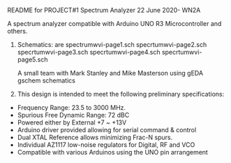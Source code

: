 README for PROJECT#1 Spectrum Analyzer 22 June 2020- WN2A

A spectrum analyzer compatible with Arduino UNO R3 Microcontroller and others.

1) Schematics: are	spectrumwvi-page1.sch
					specrtumwvi-page2.sch
					specrtumwvi-page3.sch
					specrtumwvi-page4.sch
					specrtumwvi-page5.sch
    
   A small team with Mark Stanley and Mike Masterson using gEDA gschem schematics
    
2) This design is intended to meet the following preliminary specifications:
  * Frequency Range: 23.5 to 3000 MHz.
  * Spurious Free Dynamic Range: 72 dBC
  * Powered either by External +7 ~ +13V
  * Arduino driver provided allowing for serial command & control
  * Dual XTAL Reference allows minimizing Frac-N spurs.
  * Individual AZ1117 low-noise regulators for Digital, RF and VCO
  * Compatible with various Arduinos using the UNO pin arrangement
